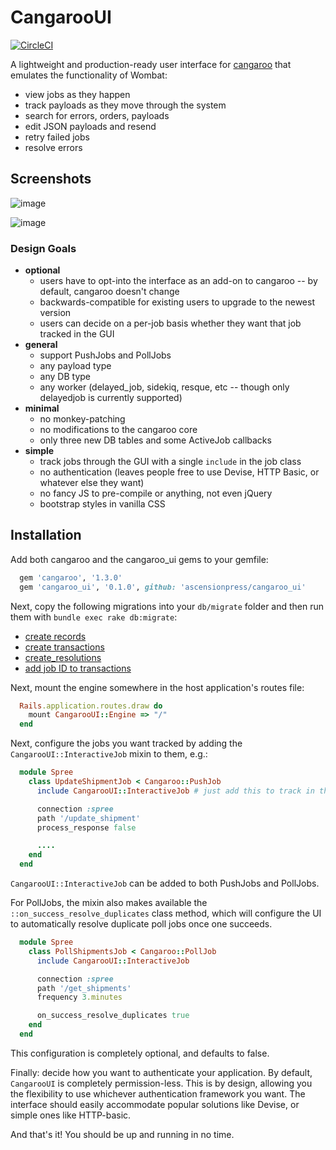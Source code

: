 # CangarooUI

[![CircleCI](https://circleci.com/gh/ascensionpress/cangaroo_ui.svg?style=svg&circle-token=ee6f85c9626008f96ac4b68e48e384731bbc577e)](https://circleci.com/gh/ascensionpress/cangaroo_ui)

A lightweight and production-ready user interface for [cangaroo](https://github.com/nebulab/cangaroo/) that emulates the functionality of Wombat:

* view jobs as they happen
* track payloads as they move through the system
* search for errors, orders, payloads
* edit JSON payloads and resend
* retry failed jobs
* resolve errors

## Screenshots

![image](https://user-images.githubusercontent.com/7997618/35738958-387e106c-07fe-11e8-8306-9b6b1a83c2fb.png)

![image](https://user-images.githubusercontent.com/7997618/35738996-56de08aa-07fe-11e8-9982-7f38a1c1e917.png)

### Design Goals
* __optional__
   * users have to opt-into the interface as an add-on to cangaroo -- by
     default, cangaroo doesn't change
   * backwards-compatible for existing users to upgrade to the newest version
   * users can decide on a per-job basis whether they want that job tracked in
     the GUI
* __general__
  * support PushJobs and PollJobs
  * any payload type
  * any DB type
  * any worker (delayed_job, sidekiq, resque, etc -- though only delayedjob is
    currently supported)
* __minimal__
  * no monkey-patching
  * no modifications to the cangaroo core
  * only three new DB tables and some ActiveJob callbacks
* __simple__
  * track jobs through the GUI with a single `include` in the job class
  * no authentication (leaves people free to use Devise, HTTP Basic, or whatever
    else they want)
  * no fancy JS to pre-compile or anything, not even jQuery
  * bootstrap styles in vanilla CSS

## Installation

Add both cangaroo and the cangaroo_ui gems to your gemfile:

``` ruby
  gem 'cangaroo', '1.3.0'
  gem 'cangaroo_ui', '0.1.0', github: 'ascensionpress/cangaroo_ui'
```

Next, copy the following migrations into your `db/migrate` folder and then run
them with `bundle exec rake db:migrate`:

* [create
  records](https://github.com/ascensionpress/cangaroo_ui/blob/master/db/migrate/20180126171621_create_records.rb)
* [create
  transactions](https://github.com/ascensionpress/cangaroo_ui/blob/master/db/migrate/20180126204846_create_transactions.rb)
* [create_resolutions](https://github.com/ascensionpress/cangaroo_ui/blob/master/db/migrate/20180205152255_create_cangaroo_resolutions.rb)
* [add job ID to transactions](https://github.com/ascensionpress/cangaroo_ui/blob/master/db/migrate/20180307151233_add_active_job_id_to_transactions.rb)

Next, mount the engine somewhere in the host application's routes file:

```ruby
  Rails.application.routes.draw do
    mount CangarooUI::Engine => "/"
  end
```

Next, configure the jobs you want tracked by adding the
`CangarooUI::InteractiveJob` mixin to them, e.g.:

```ruby
  module Spree
    class UpdateShipmentJob < Cangaroo::PushJob
      include CangarooUI::InteractiveJob # just add this to track in the UI!!

      connection :spree
      path '/update_shipment'
      process_response false

      ....
    end
  end
```

`CangarooUI::InteractiveJob` can be added to both PushJobs and PollJobs.

For PollJobs, the mixin also makes available the `::on_success_resolve_duplicates`
class method, which will configure the UI to automatically resolve duplicate
poll jobs once one succeeds.

```ruby
  module Spree
    class PollShipmentsJob < Cangaroo::PollJob
      include CangarooUI::InteractiveJob

      connection :spree
      path '/get_shipments'
      frequency 3.minutes

      on_success_resolve_duplicates true
    end
  end
```

This configuration is completely optional, and defaults to false.

Finally: decide how you want to authenticate your application. By default,
`CangarooUI` is completely permission-less. This is by design, allowing you the
flexibility to use whichever authentication framework you want. The interface
should easily accommodate popular solutions like Devise, or simple ones like
HTTP-basic.

And that's it! You should be up and running in no time.
